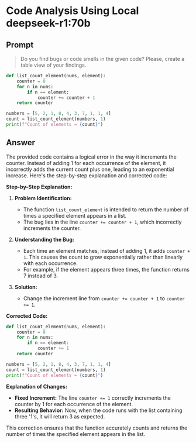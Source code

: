# Code Analysis Using Local deepseek-r1:70b

## Prompt 

> Do you find bugs or code smells in the given code?
> Please, create a table view of your findings.

```Python
def list_count_element(nums, element):
    counter = 0
    for n in nums:
        if n == element:
            counter += counter + 1
    return counter

numbers = [5, 2, 1, 8, 4, 3, 7, 1, 1, 4]
count = list_count_element(numbers, 1)
print(f"Count of elements = {count}")
```

## Answer

The provided code contains a logical error in the way it increments the counter. Instead of adding 1 for each occurrence of the element, it incorrectly adds the current count plus one, leading to an exponential increase. Here's the step-by-step explanation and corrected code:

**Step-by-Step Explanation:**

1. **Problem Identification:**
   - The function `list_count_element` is intended to return the number of times a specified element appears in a list.
   - The bug lies in the line `counter += counter + 1`, which incorrectly increments the counter.

2. **Understanding the Bug:**
   - Each time an element matches, instead of adding 1, it adds `counter + 1`. This causes the count to grow exponentially rather than linearly with each occurrence.
   - For example, if the element appears three times, the function returns 7 instead of 3.

3. **Solution:**
   - Change the increment line from `counter += counter + 1` to `counter += 1`.

**Corrected Code:**

```python
def list_count_element(nums, element):
    counter = 0
    for n in nums:
        if n == element:
            counter += 1
    return counter

numbers = [5, 2, 1, 8, 4, 3, 7, 1, 1, 4]
count = list_count_element(numbers, 1)
print(f"Count of elements = {count}")
```

**Explanation of Changes:**

- **Fixed Increment:** The line `counter += 1` correctly increments the counter by 1 for each occurrence of the element.
- **Resulting Behavior:** Now, when the code runs with the list containing three '1's, it will return 3 as expected.

This correction ensures that the function accurately counts and returns the number of times the specified element appears in the list.
